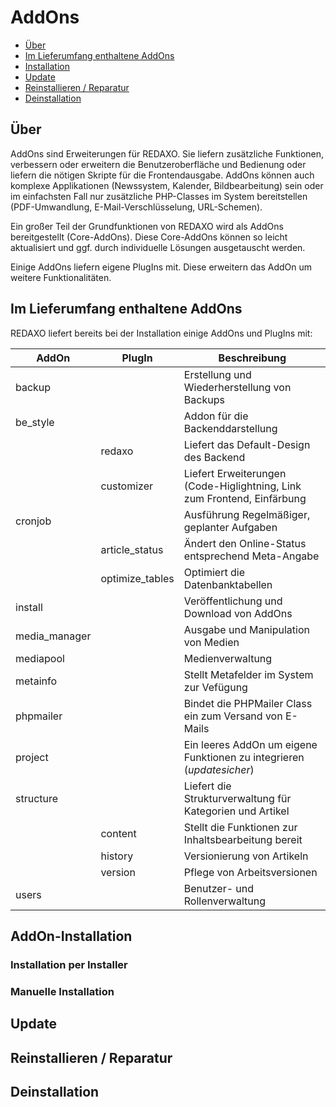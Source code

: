 # AddOns

- [Über](#ueber)
- [Im Lieferumfang enthaltene AddOns](#included)
- [Installation](#install)
- [Update](#update)
- [Reinstallieren / Reparatur](#reinstall)
- [Deinstallation](#uninstall)

## Über

AddOns sind Erweiterungen für REDAXO. Sie liefern zusätzliche Funktionen, verbessern oder erweitern die Benutzeroberfläche und Bedienung oder liefern die nötigen Skripte für die Frontendausgabe. AddOns können auch komplexe Applikationen (Newssystem, Kalender, Bildbearbeitung) sein oder im einfachsten Fall nur zusätzliche PHP-Classes im System bereitstellen (PDF-Umwandlung, E-Mail-Verschlüsselung, URL-Schemen). 

Ein großer Teil der Grundfunktionen von REDAXO wird als AddOns bereitgestellt (Core-AddOns). Diese Core-AddOns können so leicht aktualisiert und ggf. durch individuelle Lösungen ausgetauscht werden. 

Einige AddOns liefern eigene PlugIns mit. Diese erweitern das AddOn um weitere Funktionalitäten.

<a name="included"></a>
## Im Lieferumfang enthaltene AddOns

REDAXO liefert bereits bei der Installation einige AddOns und PlugIns mit:

AddOn | PlugIn | Beschreibung
------------- | ------------- | -------------
backup | |Erstellung und Wiederherstellung von Backups
be_style | | Addon für die Backenddarstellung
|| redaxo | Liefert das Default-Design des Backend
|| customizer | Liefert Erweiterungen (Code-Higlightning, Link zum Frontend, Einfärbung
cronjob | | Ausführung Regelmäßiger, geplanter Aufgaben
|| article_status | Ändert den Online-Status entsprechend Meta-Angabe
|| optimize_tables | Optimiert die Datenbanktabellen
install | | Veröffentlichung und Download von AddOns
media_manager | | Ausgabe und Manipulation von Medien
mediapool | | Medienverwaltung
metainfo | | Stellt Metafelder im System zur Vefügung
phpmailer | | Bindet die PHPMailer Class ein zum Versand von E-Mails
project | | Ein leeres AddOn um eigene Funktionen zu integrieren (*updatesicher*)
structure | | Liefert die Strukturverwaltung für Kategorien und Artikel
|| content | Stellt die Funktionen zur Inhaltsbearbeitung bereit
|| history | Versionierung von Artikeln
|| version | Pflege von Arbeitsversionen
users | |Benutzer- und Rollenverwaltung

<a name="install"></a>
## AddOn-Installation

### Installation per Installer

###  Manuelle Installation 

<a name="update"></a>
## Update

<a name="reinstall"></a>
## Reinstallieren / Reparatur

<a name="uninstall"></a>
## Deinstallation
